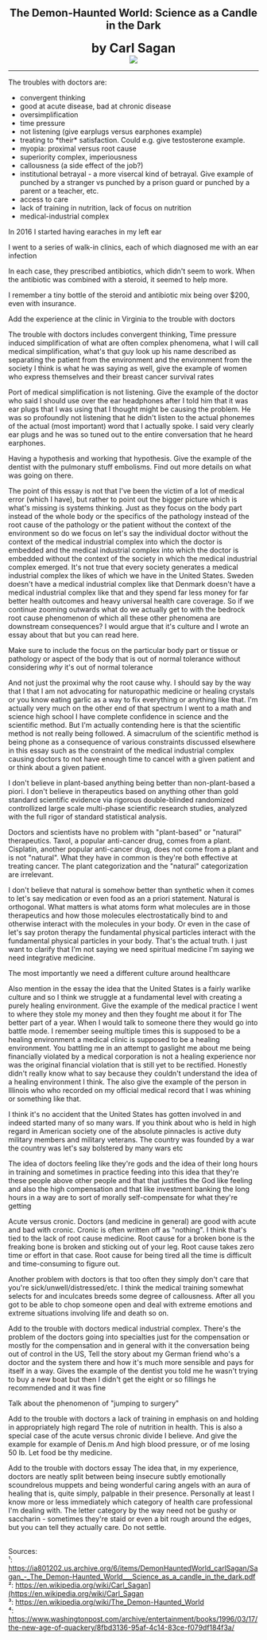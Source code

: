 ## <div align="center">The Demon-Haunted World: Science as a Candle in the Dark<div>
<div style="font-size: 25px; font-weight: bold;" align="center">by Carl Sagan</div>

<div align="center">
  <img src="https://bradleyculley.github.io/images/The_Demon-Haunted_World.jpg" />
</div>

<hr/>
The troubles with doctors are:
<ul>
    <li>convergent thinking</li>
    <li>good at acute disease, bad at chronic disease</li>
    <li>oversimplification</li>
    <li>time pressure</li>
    <li>not listening (give earplugs versus earphones example)</li>
    <li>treating to *their* satisfaction. Could e.g. give testosterone example.</li>
    <li>myopia: proximal versus root cause</li>
    <li>superiority complex, imperiousness</li>
    <li>callousness (a side effect of the job?)</li>
    <li>institutional betrayal - a more visercal kind of betrayal. Give example of punched by a stranger vs punched by a prison guard or punched by a parent or a teacher, etc.</li>
    <li>access to care</li>
    <li>lack of training in nutrition, lack of focus on nutrition</li>
    <li>medical-industrial complex</li>
</ul>

In 2016 I started having earaches in my left ear

I went to a series of walk-in clinics, each of which diagnosed me with an ear infection

In each case, they prescribed antibiotics, which didn't seem to work.
When the antibiotic was combined with a steroid, it seemed to help more.

I remember a tiny bottle of the steroid and antibiotic mix being over $200, even with insurance.

Add the experience at the clinic in Virginia to the trouble with doctors

The trouble with doctors includes convergent thinking, Time pressure induced simplification of what are often complex phenomena, what I will call medical simplification, what's that guy look up his name described as separating the patient from the environment and the environment from the society I think is what he was saying as well, give the example of women who express themselves and their breast cancer survival rates

Port of medical simplification is not listening. Give the example of the doctor who said I should use over the ear headphones after I told him that it was ear plugs that I was using that I thought might be causing the problem. He was so profoundly not listening that he didn't listen to the actual phonemes of the actual (most important) word that I actually spoke. I said very clearly ear plugs and he was so tuned out to the entire conversation that he heard earphones.

Having a hypothesis and working that hypothesis. Give the example of the dentist with the pulmonary stuff embolisms. Find out more details on what was going on there.

The point of this essay is not that I've been the victim of a lot of medical error (which I have), but rather to point out the bigger picture which is what's missing is systems thinking. Just as they focus on the body part instead of the whole body or the specifics of the pathology instead of the root cause of the pathology or the patient without the context of the environment so do we focus on let's say the individual doctor without the context of the medical industrial complex into which the doctor is embedded and the medical industrial complex into which the doctor is embedded without the context of the society in which the medical industrial complex emerged. It's not true that every society generates a medical industrial complex the likes of which we have in the United States. Sweden doesn't have a medical industrial complex like that Denmark doesn't have a medical industrial complex like that and
they spend far less money for far better health outcomes and heavy universal health care coverage. So if we continue zooming outwards what do we actually get to with the bedrock root cause phenomenon of which all these other phenomena are downstream consequences? I would argue that it's culture and I wrote an essay about that but you can read here.

Make sure to include the focus on the particular body part or tissue or pathology or aspect of the body that is out of normal tolerance without considering *why* it's out of normal tolerance

And not just the proximal why the root cause why. I should say by the way that I that I am not advocating for naturopathic medicine or healing crystals or you know eating garlic as a way to fix everything or anything like that. I'm actually very much on the other end of that spectrum I went to a math and science high school I have complete confidence in science and the scientific method. But I'm actually contending here is that the scientific method is not really being followed. A simacrulum of the scientific method is being phone as a consequence of various constraints discussed elsewhere in this essay such as the constraint of the medical industrial complex causing doctors to not have enough time to cancel with a given patient and or think about a given patient.

I don't believe in plant-based anything being better than non-plant-based a piori. I don't believe in therapeutics based on anything other than gold standard scientific evidence via rigorous double-blinded randomized controllized large scale multi-phase scientific research studies, analyzed with the full rigor of standard statistical analysis.

Doctors and scientists have no problem with "plant-based" or "natural" therapeutics.
Taxol, a popular anti-cancer drug, comes from a plant. Cisplatin, another popular anti-cancer drug, does not come from a plant and is not "natural".
What they have in common is they're both effective at treating cancer. The plant categorization and the "natural" categorization are irrelevant.

I don't believe that natural is somehow better than synthetic when it comes to let's say medication or even food as an a priori statement. Natural is orthogonal. What matters is what atoms form what molecules are in those therapeutics and how those molecules electrostatically bind to and otherwise interact with the molecules in your body. Or even in the case of let's say proton therapy the fundamental physical particles interact with the fundamental physical particles in your body. That's the actual truth. I just want to clarify that I'm not saying we need spiritual medicine I'm saying we need integrative medicine.

The most importantly we need a different culture around healthcare

Also mention in the essay the idea that the United States is a fairly warlike culture and so I think we struggle at a fundamental level with creating a purely healing environment. Give the example of the medical practice I went to where they stole my money and then they fought me about it for The better part of a year. When I would talk to someone there they would go into battle mode. I remember seeing multiple times this is supposed to be a healing environment a medical clinic is supposed to be a healing environment. You battling me in an attempt to gaslight me about me being financially violated by a medical corporation is not a healing experience nor was the original financial violation that is still yet to be rectified. Honestly didn't really know what to say because they couldn't understand the idea of a healing environment I think. The also give the example of the person in
Illinois who who recorded on my official medical record that I was whining or something like that.

I think it's no accident that the United States has gotten involved in and indeed started many of so many wars. If you think about who is held in high regard in American society one of the absolute pinnacles is active duty military members and military veterans. The country was founded by a war the country was let's say bolstered by many wars etc

The idea of doctors feeling like they're gods and the idea of their long hours in training and sometimes in practice feeding into this idea that they're these people above other people and that that justifies the God like feeling and also the high compensation and that like investment banking the long hours in a way are to sort of morally self-compensate for what they're getting

Acute versus cronic. Doctors (and medicine in general) are good with acute and bad with cronic.
Cronic is often written off as "nothing". I think that's tied to the lack of root cause medicine.
Root cause for a broken bone is the freaking bone is broken and sticking out of your leg.
Root cause takes zero time or effort in that case.
Root cause for being tired all the time is difficult and time-consuming to figure out.

Another problem with doctors is that too often they simply don't care that you're sick/unwell/distressed/etc. I think the medical training somewhat selects for and inculcates breeds some degree of callousness. After all you got to be able to chop someone open and deal with extreme emotions and extreme situations involving life and death so on.

Add to the trouble with doctors medical industrial complex. There's the problem of the doctors going into specialties just for the compensation or mostly for the compensation and in general with it the conversation being out of control in the US, Tell the story about my German friend who's a doctor and the system there and how it's much more sensible and pays for itself in a way. Gives the example of the dentist you told me he wasn't trying to buy a new boat but then I didn't get the eight or so fillings he recommended and it was fine

Talk about the phenomenon of "jumping to surgery"

Add to the trouble with doctors a lack of training in emphasis on and holding in appropriately high regard The role of nutrition in health. This is also a special case of the acute versus chronic divide I believe. And give the example for example of Denis.m And high blood pressure, or of me losing 50 lb. Let food be thy medicine.

Add to the trouble with doctors essay The idea that, in my experience, doctors are neatly split between being insecure subtly emotionally scoundrelous muppets and being wonderful caring angels with an aura of healing that is, quite simply, palpable in their presence. Personally at least I know more or less immediately which category of health care professional I'm dealing with. The letter category by the way need not be gushy or saccharin - sometimes they're staid or even a bit rough around the edges, but you can tell they actually care. Do not settle.

<br/>
Sources:<br/>
¹: <a href="https://ia801202.us.archive.org/6/items/DemonHauntedWorld_carlSagan/Sagan_-_The_Demon-Haunted_World___Science_as_a_candle_in_the_dark.pdf">https://ia801202.us.archive.org/6/items/DemonHauntedWorld_carlSagan/Sagan_-_The_Demon-Haunted_World___Science_as_a_candle_in_the_dark.pdf</a><br/>
²: <a href="https://en.wikipedia.org/wiki/Carl_Sagan">https://en.wikipedia.org/wiki/Carl_Sagan](https://en.wikipedia.org/wiki/Carl_Sagan</a><br/>
³: <a href="https://en.wikipedia.org/wiki/The_Demon-Haunted_World">https://en.wikipedia.org/wiki/The_Demon-Haunted_World</a><br/>
⁴: <a href="https://www.washingtonpost.com/archive/entertainment/books/1996/03/17/the-new-age-of-quackery/8fbd3136-95af-4c14-83ce-f079df184f3a/">https://www.washingtonpost.com/archive/entertainment/books/1996/03/17/the-new-age-of-quackery/8fbd3136-95af-4c14-83ce-f079df184f3a/</a><br/>

